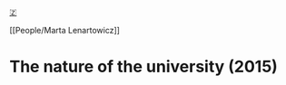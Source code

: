 [🇿](zotero://select/library/items/9D8HQ9YY)

[[People/Marta Lenartowicz]] 
# The nature of the university (2015)

